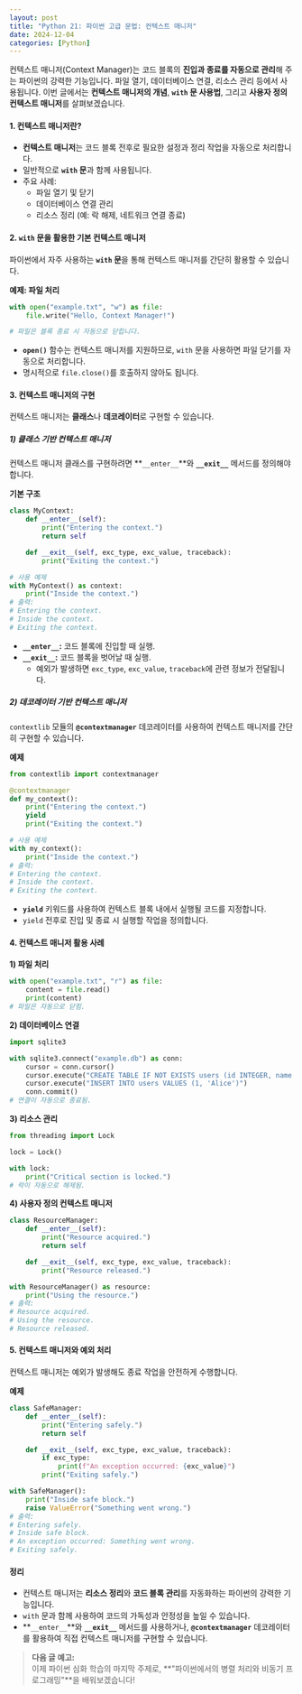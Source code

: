 ```yaml
---
layout: post
title: "Python 21: 파이썬 고급 문법: 컨텍스트 매니저"
date: 2024-12-04
categories: [Python] 
---
```


컨텍스트 매니저(Context Manager)는 코드 블록의 **진입과 종료를 자동으로 관리**해 주는 파이썬의 강력한 기능입니다. 파일 열기, 데이터베이스 연결, 리소스 관리 등에서 사용됩니다. 이번 글에서는 **컨텍스트 매니저의 개념**, **`with` 문 사용법**, 그리고 **사용자 정의 컨텍스트 매니저**를 살펴보겠습니다.


#### 1. 컨텍스트 매니저란?

- **컨텍스트 매니저**는 코드 블록 전후로 필요한 설정과 정리 작업을 자동으로 처리합니다.
- 일반적으로 **`with` 문**과 함께 사용됩니다.
- 주요 사례:
  - 파일 열기 및 닫기
  - 데이터베이스 연결 관리
  - 리소스 정리 (예: 락 해제, 네트워크 연결 종료)


#### 2. `with` 문을 활용한 기본 컨텍스트 매니저

파이썬에서 자주 사용하는 **`with` 문**을 통해 컨텍스트 매니저를 간단히 활용할 수 있습니다.

**예제: 파일 처리**
```python
with open("example.txt", "w") as file:
    file.write("Hello, Context Manager!")

# 파일은 블록 종료 시 자동으로 닫힙니다.
```

- **`open()`** 함수는 컨텍스트 매니저를 지원하므로, `with` 문을 사용하면 파일 닫기를 자동으로 처리합니다.
- 명시적으로 `file.close()`를 호출하지 않아도 됩니다.


#### 3. 컨텍스트 매니저의 구현

컨텍스트 매니저는 **클래스**나 **데코레이터**로 구현할 수 있습니다.


##### 1) 클래스 기반 컨텍스트 매니저

컨텍스트 매니저 클래스를 구현하려면 **`__enter__`**와 **`__exit__`** 메서드를 정의해야 합니다.

**기본 구조**
```python
class MyContext:
    def __enter__(self):
        print("Entering the context.")
        return self

    def __exit__(self, exc_type, exc_value, traceback):
        print("Exiting the context.")

# 사용 예제
with MyContext() as context:
    print("Inside the context.")
# 출력:
# Entering the context.
# Inside the context.
# Exiting the context.
```

- **`__enter__`:** 코드 블록에 진입할 때 실행.
- **`__exit__`:** 코드 블록을 벗어날 때 실행.
  - 예외가 발생하면 `exc_type`, `exc_value`, `traceback`에 관련 정보가 전달됩니다.


##### 2) 데코레이터 기반 컨텍스트 매니저

`contextlib` 모듈의 **`@contextmanager`** 데코레이터를 사용하여 컨텍스트 매니저를 간단히 구현할 수 있습니다.

**예제**
```python
from contextlib import contextmanager

@contextmanager
def my_context():
    print("Entering the context.")
    yield
    print("Exiting the context.")

# 사용 예제
with my_context():
    print("Inside the context.")
# 출력:
# Entering the context.
# Inside the context.
# Exiting the context.
```

- **`yield`** 키워드를 사용하여 컨텍스트 블록 내에서 실행될 코드를 지정합니다.
- `yield` 전후로 진입 및 종료 시 실행할 작업을 정의합니다.


#### 4. 컨텍스트 매니저 활용 사례

**1) 파일 처리**
```python
with open("example.txt", "r") as file:
    content = file.read()
    print(content)
# 파일은 자동으로 닫힘.
```

**2) 데이터베이스 연결**
```python
import sqlite3

with sqlite3.connect("example.db") as conn:
    cursor = conn.cursor()
    cursor.execute("CREATE TABLE IF NOT EXISTS users (id INTEGER, name TEXT)")
    cursor.execute("INSERT INTO users VALUES (1, 'Alice')")
    conn.commit()
# 연결이 자동으로 종료됨.
```

**3) 리소스 관리**
```python
from threading import Lock

lock = Lock()

with lock:
    print("Critical section is locked.")
# 락이 자동으로 해제됨.
```

**4) 사용자 정의 컨텍스트 매니저**
```python
class ResourceManager:
    def __enter__(self):
        print("Resource acquired.")
        return self

    def __exit__(self, exc_type, exc_value, traceback):
        print("Resource released.")

with ResourceManager() as resource:
    print("Using the resource.")
# 출력:
# Resource acquired.
# Using the resource.
# Resource released.
```


#### 5. 컨텍스트 매니저와 예외 처리

컨텍스트 매니저는 예외가 발생해도 종료 작업을 안전하게 수행합니다.

**예제**
```python
class SafeManager:
    def __enter__(self):
        print("Entering safely.")
        return self

    def __exit__(self, exc_type, exc_value, traceback):
        if exc_type:
            print(f"An exception occurred: {exc_value}")
        print("Exiting safely.")

with SafeManager():
    print("Inside safe block.")
    raise ValueError("Something went wrong.")
# 출력:
# Entering safely.
# Inside safe block.
# An exception occurred: Something went wrong.
# Exiting safely.
```


#### 정리

- 컨텍스트 매니저는 **리소스 정리**와 **코드 블록 관리**를 자동화하는 파이썬의 강력한 기능입니다.
- `with` 문과 함께 사용하여 코드의 가독성과 안정성을 높일 수 있습니다.
- **`__enter__`**와 **`__exit__`** 메서드를 사용하거나, **`@contextmanager`** 데코레이터를 활용하여 직접 컨텍스트 매니저를 구현할 수 있습니다.

> **다음 글 예고:**  
> 이제 파이썬 심화 학습의 마지막 주제로, **"파이썬에서의 병렬 처리와 비동기 프로그래밍"**을 배워보겠습니다!
